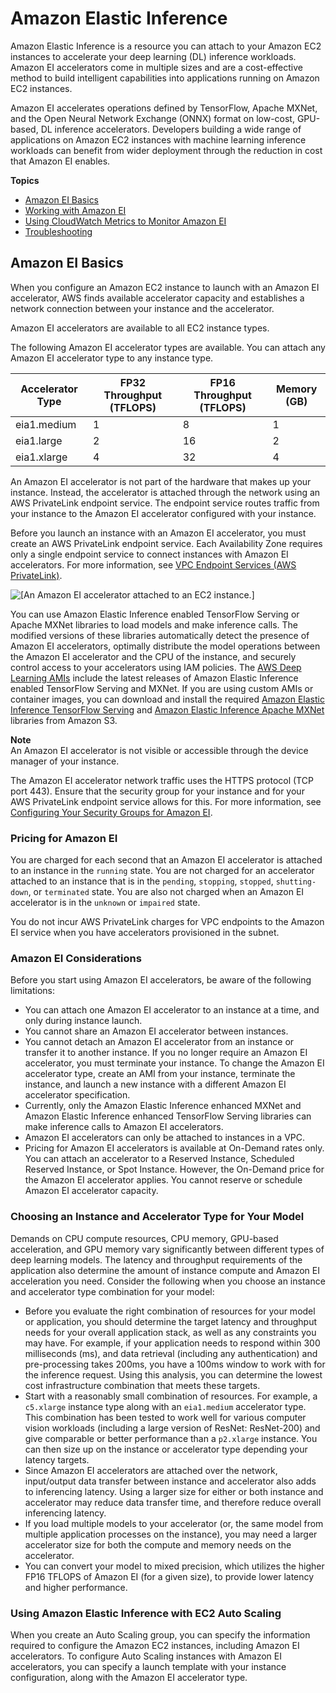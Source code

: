# Amazon Elastic Inference<a name="elastic-inference"></a>

Amazon Elastic Inference is a resource you can attach to your Amazon EC2 instances to accelerate your deep learning \(DL\) inference workloads\. Amazon EI accelerators come in multiple sizes and are a cost\-effective method to build intelligent capabilities into applications running on Amazon EC2 instances\. 

Amazon EI accelerates operations defined by TensorFlow, Apache MXNet, and the Open Neural Network Exchange \(ONNX\) format on low\-cost, GPU\-based, DL inference accelerators\. Developers building a wide range of applications on Amazon EC2 instances with machine learning inference workloads can benefit from wider deployment through the reduction in cost that Amazon EI enables\. 

**Topics**
+ [Amazon EI Basics](#elastic-inference-basics)
+ [Working with Amazon EI](working-with-ei.md)
+ [Using CloudWatch Metrics to Monitor Amazon EI](cloudwatch-metrics-ei.md)
+ [Troubleshooting](ei-troubleshooting.md)

## Amazon EI Basics<a name="elastic-inference-basics"></a>

When you configure an Amazon EC2 instance to launch with an Amazon EI accelerator, AWS finds available accelerator capacity and establishes a network connection between your instance and the accelerator\.

Amazon EI accelerators are available to all EC2 instance types\.

The following Amazon EI accelerator types are available\. You can attach any Amazon EI accelerator type to any instance type\.


| Accelerator Type | FP32 Throughput \(TFLOPS\) | FP16 Throughput \(TFLOPS\) | Memory \(GB\) | 
| --- | --- | --- | --- | 
| eia1\.medium | 1 | 8 | 1 | 
| eia1\.large | 2 | 16 | 2 | 
| eia1\.xlarge | 4 | 32 | 4 | 

An Amazon EI accelerator is not part of the hardware that makes up your instance\. Instead, the accelerator is attached through the network using an AWS PrivateLink endpoint service\. The endpoint service routes traffic from your instance to the Amazon EI accelerator configured with your instance\.

Before you launch an instance with an Amazon EI accelerator, you must create an AWS PrivateLink endpoint service\. Each Availability Zone requires only a single endpoint service to connect instances with Amazon EI accelerators\. For more information, see [ VPC Endpoint Services \(AWS PrivateLink\)](https://docs.aws.amazon.com/vpc/latest/userguide/endpoint-service.html)\.

![\[An Amazon EI accelerator attached to an EC2 instance.\]](http://docs.aws.amazon.com/AWSEC2/latest/UserGuide/images/elastic-inference.png)

You can use Amazon Elastic Inference enabled TensorFlow Serving or Apache MXNet libraries to load models and make inference calls\. The modified versions of these libraries automatically detect the presence of Amazon EI accelerators, optimally distribute the model operations between the Amazon EI accelerator and the CPU of the instance, and securely control access to your accelerators using IAM policies\. The [AWS Deep Learning AMIs](https://aws.amazon.com//blogs/machine-learning/get-started-with-deep-learning-using-the-aws-deep-learning-ami) include the latest releases of Amazon Elastic Inference enabled TensorFlow Serving and MXNet\. If you are using custom AMIs or container images, you can download and install the required [Amazon Elastic Inference TensorFlow Serving](https://s3.console.aws.amazon.com/s3/buckets/amazonei-tensorflow/) and [Amazon Elastic Inference Apache MXNet](https://s3.console.aws.amazon.com/s3/buckets/amazonei-apachemxnet/) libraries from Amazon S3\. 

**Note**  
An Amazon EI accelerator is not visible or accessible through the device manager of your instance\.

The Amazon EI accelerator network traffic uses the HTTPS protocol \(TCP port 443\)\. Ensure that the security group for your instance and for your AWS PrivateLink endpoint service allows for this\. For more information, see [Configuring Your Security Groups for Amazon EI](working-with-ei.md#ei-security)\. 

### Pricing for Amazon EI<a name="elastic-inference-pricing"></a>

You are charged for each second that an Amazon EI accelerator is attached to an instance in the `running` state\. You are not charged for an accelerator attached to an instance that is in the `pending`, `stopping`, `stopped`, `shutting-down`, or `terminated` state\. You are also not charged when an Amazon EI accelerator is in the `unknown` or `impaired` state\.

You do not incur AWS PrivateLink charges for VPC endpoints to the Amazon EI service when you have accelerators provisioned in the subnet\.

### Amazon EI Considerations<a name="elastic-inference-limitations"></a>

Before you start using Amazon EI accelerators, be aware of the following limitations:
+ You can attach one Amazon EI accelerator to an instance at a time, and only during instance launch\.
+ You cannot share an Amazon EI accelerator between instances\.
+ You cannot detach an Amazon EI accelerator from an instance or transfer it to another instance\. If you no longer require an Amazon EI accelerator, you must terminate your instance\. To change the Amazon EI accelerator type, create an AMI from your instance, terminate the instance, and launch a new instance with a different Amazon EI accelerator specification\. 
+ Currently, only the Amazon Elastic Inference enhanced MXNet and Amazon Elastic Inference enhanced TensorFlow Serving libraries can make inference calls to Amazon EI accelerators\. 
+ Amazon EI accelerators can only be attached to instances in a VPC\.
+ Pricing for Amazon EI accelerators is available at On\-Demand rates only\. You can attach an accelerator to a Reserved Instance, Scheduled Reserved Instance, or Spot Instance\. However, the On\-Demand price for the Amazon EI accelerator applies\. You cannot reserve or schedule Amazon EI accelerator capacity\. 

### Choosing an Instance and Accelerator Type for Your Model<a name="choosing-types-eia"></a>

Demands on CPU compute resources, CPU memory, GPU\-based acceleration, and GPU memory vary significantly between different types of deep learning models\. The latency and throughput requirements of the application also determine the amount of instance compute and Amazon EI acceleration you need\. Consider the following when you choose an instance and accelerator type combination for your model:
+ Before you evaluate the right combination of resources for your model or application, you should determine the target latency and throughput needs for your overall application stack, as well as any constraints you may have\. For example, if your application needs to respond within 300 milliseconds \(ms\), and data retrieval \(including any authentication\) and pre\-processing takes 200ms, you have a 100ms window to work with for the inference request\. Using this analysis, you can determine the lowest cost infrastructure combination that meets these targets\. 
+ Start with a reasonably small combination of resources\. For example, a `c5.xlarge` instance type along with an `eia1.medium` accelerator type\. This combination has been tested to work well for various computer vision workloads \(including a large version of ResNet: ResNet\-200\) and give comparable or better performance than a `p2.xlarge` instance\. You can then size up on the instance or accelerator type depending your latency targets\. 
+ Since Amazon EI accelerators are attached over the network, input/output data transfer between instance and accelerator also adds to inferencing latency\. Using a larger size for either or both instance and accelerator may reduce data transfer time, and therefore reduce overall inferencing latency\.
+ If you load multiple models to your accelerator \(or, the same model from multiple application processes on the instance\), you may need a larger accelerator size for both the compute and memory needs on the accelerator\.
+ You can convert your model to mixed precision, which utilizes the higher FP16 TFLOPS of Amazon EI \(for a given size\), to provide lower latency and higher performance\. 

### Using Amazon Elastic Inference with EC2 Auto Scaling<a name="ei-autoscaling"></a>

When you create an Auto Scaling group, you can specify the information required to configure the Amazon EC2 instances, including Amazon EI accelerators\. To configure Auto Scaling instances with Amazon EI accelerators, you can specify a launch template with your instance configuration, along with the Amazon EI accelerator type\.